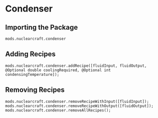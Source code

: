 # Condenser

## Importing the Package
`mods.nuclearcraft.condenser`

## Adding Recipes
```zenscript
mods.nuclearcraft.condenser.addRecipe([fluidInput, fluidOutput, @Optional double coolingRequired, @Optional int condensingTemperature]);
```

## Removing Recipes
```zenscript
mods.nuclearcraft.condenser.removeRecipeWithInput([fluidInput]);
mods.nuclearcraft.condenser.removeRecipeWithOutput([fluidOutput]);
mods.nuclearcraft.condenser.removeAllRecipes();
```